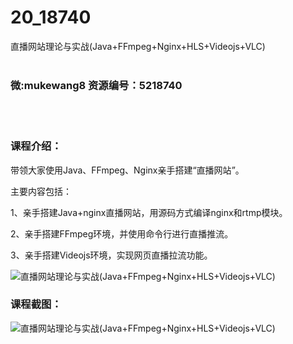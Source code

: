 # 20_18740
直播网站理论与实战(Java+FFmpeg+Nginx+HLS+Videojs+VLC)
<br/></br>
<h3>微:mukewang8 资源编号：5218740</h3>
<br/></br>
<h3>课程介绍：</h3>
<p>带领大家使用Java、FFmpeg、Nginx亲手搭建“<a title="查看与 直播网站 相关的文章" target="_blank">直播网站</a>”。</p>
<p>主要内容包括：</p>
<p>1、亲手搭建Java+nginx<a title="查看与 直播网站 相关的文章" target="_blank">直播网站</a>，用源码方式编译nginx和rtmp模块。</p>
<p>2、亲手搭建FFmpeg环境，并使用命令行进行直播推流。</p>
<p>3、亲手搭建Videojs环境，实现网页直播拉流功能。</p>
<p><img src="https://www.ko996.com/wp-content/uploads/img/2021/03/1-1-300x181.png" alt="直播网站理论与实战(Java+FFmpeg+Nginx+HLS+Videojs+VLC)"></p>
<div class="info-desc">
<h3>课程截图：</h3>
<p><img src="https://www.ko996.com/wp-content/uploads/img/2021/03/2-1.png" alt="直播网站理论与实战(Java+FFmpeg+Nginx+HLS+Videojs+VLC)"></p>


			
</div>
